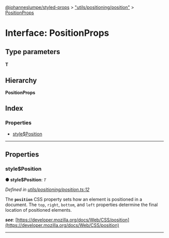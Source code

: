 [@johanneslumpe/styled-props](../README.md) > ["utils/positioning/position"](../modules/_utils_positioning_position_.md) > [PositionProps](../interfaces/_utils_positioning_position_.positionprops.md)

# Interface: PositionProps

## Type parameters
#### T 
## Hierarchy

**PositionProps**

## Index

### Properties

* [style$Position](_utils_positioning_position_.positionprops.md#style_position)

---

## Properties

<a id="style_position"></a>

###  style$Position

**● style$Position**: *`T`*

*Defined in [utils/positioning/position.ts:12](https://github.com/johanneslumpe/styled-props/blob/8e709f1/src/utils/positioning/position.ts#L12)*

The **`position`** CSS property sets how an element is positioned in a document. The `top`, `right`, `bottom`, and `left` properties determine the final location of positioned elements.

*__see__*: [https://developer.mozilla.org/docs/Web/CSS/position](https://developer.mozilla.org/docs/Web/CSS/position)

___

